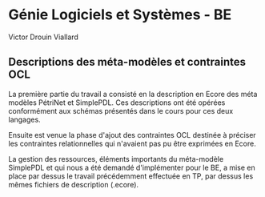# Génie Logiciels et Systèmes - BE
Victor Drouin Viallard

## Descriptions des méta-modèles et contraintes OCL
La première partie du travail a consisté en la description en Ecore des
méta modèles PétriNet et SimplePDL. Ces descriptions ont été opérées
conformément aux schémas présentés dans le cours pour ces deux langages.

Ensuite est venue la phase d'ajout des contraintes OCL destinée à préciser
les contraintes relationnelles qui n'avaient pas pu être exprimées en Ecore.

La gestion des ressources, éléments importants du méta-modèle SimplePDL et
qui nous a été demandé d'implémenter pour le BE, a mise en place par dessus
le travail précédemment effectuée en TP, par dessus les mêmes fichiers
de description (.ecore).
